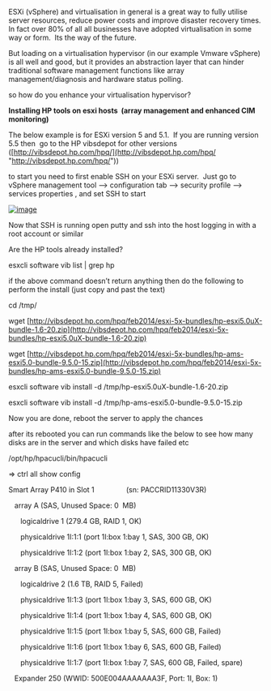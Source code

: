 ESXi (vSphere) and virtualisation in general is a great way to fully utilise server resources, reduce power costs and improve disaster recovery times.  In fact over 80% of all all businesses have adopted virtualisation in some way or form.  Its the way of the future.

But loading on a virtualisation hypervisor (in our example Vmware vSphere) is all well and good, but it provides an abstraction layer that can hinder traditional software management functions like array management/diagnosis and hardware status polling.

so how do you enhance your virtualisation hypervisor?

**Installing HP tools on esxi hosts  (array management and enhanced CIM monitoring)**

The below example is for ESXi version 5 and 5.1.  If you are running version 5.5 then  go to the HP vibsdepot for other versions ([http://vibsdepot.hp.com/hpq/](http://vibsdepot.hp.com/hpq/ "http://vibsdepot.hp.com/hpq/"))

to start you need to first enable SSH on your ESXi server.  Just go to vSphere management tool –> configuration tab –> security profile –> services properties , and set SSH to start

[![image](http://www.cogenesis.com.au/blog/wp-content/uploads/2014/07/image_thumb1.png "image")](http://www.cogenesis.com.au/blog/wp-content/uploads/2014/07/image1.png)

Now that SSH is running open putty and ssh into the host logging in with a root account or similar

Are the HP tools already installed?

esxcli software vib list | grep hp

if the above command doesn’t return anything then do the following to perform the install (just copy and past the text)

cd /tmp/

wget [http://vibsdepot.hp.com/hpq/feb2014/esxi-5x-bundles/hp-esxi5.0uX-bundle-1.6-20.zip](http://vibsdepot.hp.com/hpq/feb2014/esxi-5x-bundles/hp-esxi5.0uX-bundle-1.6-20.zip)

wget [http://vibsdepot.hp.com/hpq/feb2014/esxi-5x-bundles/hp-ams-esxi5.0-bundle-9.5.0-15.zip](http://vibsdepot.hp.com/hpq/feb2014/esxi-5x-bundles/hp-ams-esxi5.0-bundle-9.5.0-15.zip)

esxcli software vib install -d /tmp/hp-esxi5.0uX-bundle-1.6-20.zip

esxcli software vib install -d /tmp/hp-ams-esxi5.0-bundle-9.5.0-15.zip

Now you are done, reboot the server to apply the chances

after its rebooted you can run commands like the below to see how many disks are in the server and which disks have failed etc

/opt/hp/hpacucli/bin/hpacucli

=> ctrl all show config

Smart Array P410 in Slot 1                (sn: PACCRID11330V3R)

   array A (SAS, Unused Space: 0  MB)

      logicaldrive 1 (279.4 GB, RAID 1, OK)

      physicaldrive 1I:1:1 (port 1I:box 1:bay 1, SAS, 300 GB, OK)

      physicaldrive 1I:1:2 (port 1I:box 1:bay 2, SAS, 300 GB, OK)

   array B (SAS, Unused Space: 0  MB)

      logicaldrive 2 (1.6 TB, RAID 5, Failed)

      physicaldrive 1I:1:3 (port 1I:box 1:bay 3, SAS, 600 GB, OK)

      physicaldrive 1I:1:4 (port 1I:box 1:bay 4, SAS, 600 GB, OK)

      physicaldrive 1I:1:5 (port 1I:box 1:bay 5, SAS, 600 GB, Failed)

      physicaldrive 1I:1:6 (port 1I:box 1:bay 6, SAS, 600 GB, Failed)

      physicaldrive 1I:1:7 (port 1I:box 1:bay 7, SAS, 600 GB, Failed, spare)

   Expander 250 (WWID: 500E004AAAAAAA3F, Port: 1I, Box: 1)